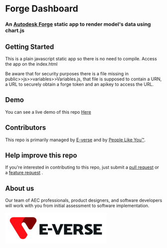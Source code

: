 # Forge Dashboard

<h3 align="left">An <a href="https://forge.autodesk.com/" target="_blank">Autodesk Forge</a> static app to render model's data using chart.js
<br/>

## Getting Started
This is a plain javascript static app so there is no need to compile. Access the app on the index.html

Be aware that for security purposes there is a file missing in public>>js>>variables>>Variables.js, that file is supposed to contain a URN, a URL to securely obtain a forge token and an apikey to access the URL.
  
## Demo
You can see a live demo of this repo <a href="https://forgedashboard.e-verse.com/" target="_blank">Here</a>

## Contributors
This repo is primarily managed by [E-verse](https://www.e-verse.co/) and by [People Like You™](https://github.com/EverseDevelopment/Forge.StaticWebsite.Dashboard/pulse).

## Help improve this repo
If you're interested in contributing to this repo, just submit a [pull request](https://github.com/EverseDevelopment/Forge.StaticWebsite.Dashboard/pulls) or a [feature request](https://github.com/EverseDevelopment/Forge.StaticWebsite.Dashboard/issues) .

## About us ##

Our team of AEC professionals, product designers, and software developers will work with you from initial assessment to software implementation.

[<img src="https://github.com/EverseDevelopment/DynaForge/blob/main/Assets/e-verse_logo_no%20slogan.jpg" width="325" height="100">](https://www.e-verse.com/)
